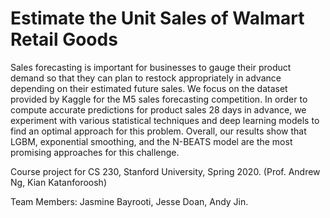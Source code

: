 # Estimate the Unit Sales of Walmart Retail Goods
Sales forecasting is important for businesses to gauge their product demand so that they can plan to restock appropriately in advance depending on their estimated future sales. We focus on the dataset provided by Kaggle for the M5 sales forecasting competition. In order to compute accurate predictions for product sales 28 days in advance, we experiment with various statistical techniques and deep learning models to find an optimal approach for this problem. Overall, our results show that LGBM, exponential smoothing, and the N-BEATS model are the most promising approaches for this challenge.

Course project for CS 230, Stanford University, Spring 2020. (Prof. Andrew Ng, Kian Katanforoosh)

Team Members: Jasmine Bayrooti, Jesse Doan, Andy Jin.
